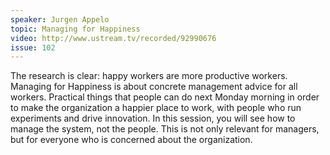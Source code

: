 ```yaml
---
speaker: Jurgen Appelo
topic: Managing for Happiness
video: http://www.ustream.tv/recorded/92990676
issue: 102
---
```


The research is clear: happy workers are more productive workers. Managing for Happiness is about concrete management advice for all workers. Practical things that people can do next Monday morning in order to make the organization a happier place to work, with people who run experiments and drive innovation. In this session, you will see how to manage the system, not the people. This is not only relevant for managers, but for everyone who is concerned about the organization.

